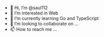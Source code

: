 - 👋 Hi, I’m @saul112
- 👀 I’m interested in Web
- 🌱 I’m currently learning Go and TypeScript
- 💞️ I’m looking to collaborate on ...
- 📫 How to reach me ...

<!---
saul112/saul112 is a ✨ special ✨ repository because its `README.md` (this file) appears on your GitHub profile.
You can click the Preview link to take a look at your changes.
--->
